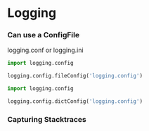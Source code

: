 # Logging

### Can use a ConfigFile

logging.conf or logging.ini

```python
import logging.config

logging.config.fileConfig('logging.config')


```

```python
import logging.config

logging.config.dictConfig('logging.config')

```

### Capturing Stacktraces
